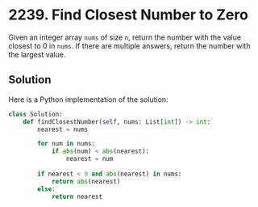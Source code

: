# 2239. Find Closest Number to Zero

Given an integer array `nums` of size `n`, return the number with the value closest to 0 in `nums`. If there are multiple answers, return the number with the largest value.

## Solution

Here is a Python implementation of the solution:

```python
class Solution:
    def findClosestNumber(self, nums: List[int]) -> int:
        nearest = nums

        for num in nums:
            if abs(num) < abs(nearest):
                nearest = num
        
        if nearest < 0 and abs(nearest) in nums:
            return abs(nearest)
        else:
            return nearest